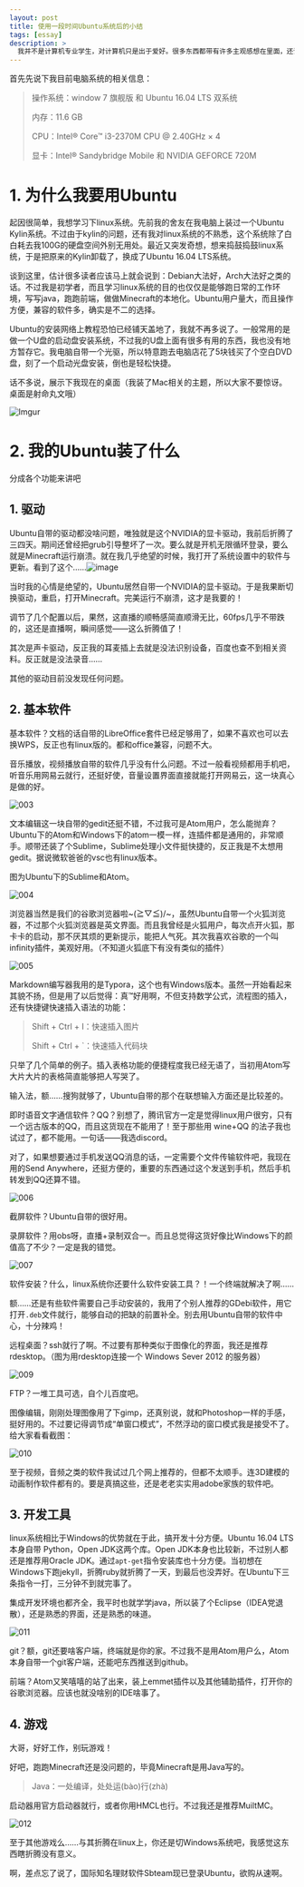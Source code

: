 ```yaml
---
layout: post
title: 使用一段时间Ubuntu系统后的小结
tags: [essay]
description: >
  我并不是计算机专业学生，对计算机只是出于爱好。很多东西都带有许多主观感想在里面，还请多多谅解。
---
```


首先先说下我目前电脑系统的相关信息：

> 操作系统：window 7 旗舰版 和 Ubuntu 16.04 LTS 双系统
>
> 内存：11.6 GB
>
> CPU：Intel® Core™ i3-2370M CPU @ 2.40GHz × 4
>
> 显卡：Intel® Sandybridge Mobile 和 NVIDIA GEFORCE 720M

# 1. 为什么我要用Ubuntu

起因很简单，我想学习下linux系统。先前我的舍友在我电脑上装过一个Ubuntu Kylin系统。不过由于kylin的问题，还有我对linux系统的不熟悉，这个系统除了白白耗去我100G的硬盘空间外别无用处。最近又突发奇想，想来捣鼓捣鼓linux系统，于是把原来的Kylin卸载了，换成了Ubuntu 16.04 LTS系统。

谈到这里，估计很多读者应该马上就会说到：Debian大法好，Arch大法好之类的话。不过我是初学者，而且学习linux系统的目的也仅仅是能够跑日常的工作环境，写写java，跑跑前端，做做Minecraft的本地化。Ubuntu用户量大，而且操作方便，兼容的软件多，确实是不二的选择。

Ubuntu的安装网络上教程恐怕已经铺天盖地了，我就不再多说了。一般常用的是做一个U盘的启动盘安装系统，不过我的U盘上面有很多有用的东西，我也没有地方暂存它。我电脑自带一个光驱，所以特意跑去电脑店花了5块钱买了个空白DVD盘，刻了一个启动光盘安装，倒也是轻松快捷。

话不多说，展示下我现在的桌面（我装了Mac相关的主题，所以大家不要惊讶。桌面是射命丸文哦）

![Imgur](http://i.imgur.com/CTYpiDk.png)

# 2. 我的Ubuntu装了什么

分成各个功能来讲吧

## 1. 驱动


Ubuntu自带的驱动都没啥问题，唯独就是这个NVIDIA的显卡驱动，我前后折腾了三四天。期间还曾经把grub引导整坏了一次。要么就是开机无限循环登录，要么就是Minecraft运行崩溃。就在我几乎绝望的时候，我打开了系统设置中的软件与更新。看到了这个……![image](https://public.lightpic.info/image/B882_599FE9D80.jpg)

当时我的心情是绝望的，Ubuntu居然自带一个NVIDIA的显卡驱动。于是我果断切换驱动，重启，打开Minecraft。完美运行不崩溃，这才是我要的！

调节了几个配置以后，果然，这直播的顺畅感简直顺滑无比，60fps几乎不带跌的，这还是直播啊，瞬间感觉——这么折腾值了！

其次是声卡驱动，反正我的耳麦插上去就是没法识别设备，百度也查不到相关资料。反正就是没法录音……

其他的驱动目前没发现任何问题。

## 2. 基本软件

基本软件？文档的话自带的LibreOffice套件已经足够用了，如果不喜欢也可以去换WPS，反正也有linux版的。都和office兼容，问题不大。

音乐播放，视频播放自带的软件几乎没有什么问题。不过一般看视频都用手机吧，听音乐用网易云就行，还挺好使，音量设置界面直接就能打开网易云，这一块真心是做的好。

![003](https://public.lightpic.info/image/0A71_599FED020.jpg)

文本编辑这一块自带的gedit还挺不错，不过我可是Atom用户，怎么能抛弃？Ubuntu下的Atom和Windows下的atom一模一样，连插件都是通用的，非常顺手。顺带还装了个Sublime，Sublime处理小文件挺快捷的，反正我是不太想用gedit。据说微软爸爸的vsc也有linux版本。

图为Ubuntu下的Sublime和Atom。

![004](https://public.lightpic.info/image/1807_599FEEB30.jpg)

浏览器当然是我们的谷歌浏览器啦~\(≧▽≦)/~，虽然Ubuntu自带一个火狐浏览器，不过那个火狐浏览器是英文界面。而且我曾经是火狐用户，每次点开火狐，那卡卡的启动，那不厌其烦的更新提示，能把人气死。其次我喜欢谷歌的一个叫infinity插件，美观好用。（不知道火狐底下有没有类似的插件）

![005](https://public.lightpic.info/image/9957_599FF04D0.jpg)

Markdown编写器我用的是Typora，这个也有Windows版本。虽然一开始看起来其貌不扬，但是用了以后觉得：真™好用啊，不但支持数学公式，流程图的插入，还有快捷键快速插入语法的功能：

> Shift + Ctrl + I：快速插入图片
>
> Shift + Ctrl + `：快速插入代码块

只举了几个简单的例子。插入表格功能的便捷程度我已经无语了，当初用Atom写大片大片的表格简直能够把人写哭了。

输入法，额……搜狗就够了，Ubuntu自带的那个在联想输入方面还是比较差的。

即时语音文字通信软件？QQ？别想了，腾讯官方一定是觉得linux用户很穷，只有一个远古版本的QQ，而且这货现在不能用了！至于那些用 wine+QQ 的法子我也试过了，都不能用。一句话——我选discord。

对了，如果想要通过手机发送QQ消息的话，一定需要个文件传输软件吧，我现在用的Send Anywhere，还挺方便的，重要的东西通过这个发送到手机，然后手机转发到QQ还算不错。

![006](https://public.lightpic.info/image/67F8_599FF2CA0.jpg)

截屏软件？Ubuntu自带的很好用。

录屏软件？用obs呀，直播+录制双合一。而且总觉得这货好像比Windows下的颜值高了不少？一定是我的错觉。

![007](https://public.lightpic.info/image/DBD2_599FF4990.jpg)

软件安装？什么，linux系统你还要什么软件安装工具？！一个终端就解决了啊……

额……还是有些软件需要自己手动安装的，我用了个别人推荐的GDebi软件，用它打开`.deb`文件就行，能够自动的把缺的前置补全。别去用Ubuntu自带的软件中心，十分辣鸡！

远程桌面？ssh就行了啊。不过要有那种类似于图像化的界面，我还是推荐 rdesktop。（图为用rdesktop连接一个 Windows Sever 2012 的服务器）

![009](https://public.lightpic.info/image/C1CB_599FFAA50.jpg)



FTP？一堆工具可选，自个儿百度吧。

图像编辑，刚刚处理图像用了下gimp，还真别说，就和Photoshop一样的手感，挺好用的。不过要记得调节成“单窗口模式”，不然浮动的窗口模式我是接受不了。给大家看看截图：

![010](https://public.lightpic.info/image/9987_599FFBAB0.jpg)

至于视频，音频之类的软件我试过几个网上推荐的，但都不太顺手。连3D建模的动画制作软件都有的。要是真搞这些，还是老老实实用adobe家族的软件吧。



## 3. 开发工具

linux系统相比于Windows的优势就在于此，搞开发十分方便。Ubuntu 16.04 LTS 本身自带 Python，Open JDK这两个库。Open JDK本身也比较新，不过别人都还是推荐用Oracle JDK。通过`apt-get`指令安装库也十分方便。当初想在Windows下跑jekyll，折腾ruby就折腾了一天，到最后也没弄好。在Ubuntu下三条指令一打，三分钟不到就完事了。

集成开发环境也都齐全，我平时也就学学java，所以装了个Eclipse（IDEA党退散），还是熟悉的界面，还是熟悉的味道。

![011](https://public.lightpic.info/image/6941_599FFEDD0.jpg)

git？额，git还要啥客户端，终端就是你的家。不过我不是用Atom用户么，Atom本身自带一个git客户端，还能吧东西推送到github。

前端？Atom又笑嘻嘻的站了出来，装上emmet插件以及其他辅助插件，打开你的谷歌浏览器。应该也就没啥别的IDE啥事了。

## 4. 游戏

大哥，好好工作，别玩游戏！

好吧，跑跑Minecraft还是没问题的，毕竟Minecraft是用Java写的。

> Java：一处编译，处处运(bào)行(zhà)

启动器用官方启动器就行，或者你用HMCL也行。不过我还是推荐MuiltMC。

![012](https://public.lightpic.info/image/CEB7_59A001BC0.jpg)

至于其他游戏么……与其折腾在linux上，你还是切Windows系统吧，我感觉这东西瞎折腾没有意义。

啊，差点忘了说了，国际知名理财软件Sbteam现已登录Ubuntu，欲购从速啊。
